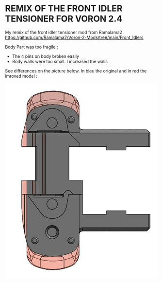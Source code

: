 # REMIX OF THE FRONT IDLER TENSIONER FOR VORON 2.4

My remix of the front idler tensioner mod from Ramalama2
https://github.com/Ramalama2/Voron-2-Mods/tree/main/Front_Idlers

Body Part was too fragile :
- The 4 pins on body broken easily
- Body walls were too small. I increased the walls

See differences on the picture below. In bleu the original and in red the imroved model :

![](https://github.com/Aurel-14/Voron-2.4/blob/main/IDLER%20TENSIONER/PICTURES/IDLER_TENSIONER_02.PNG)
